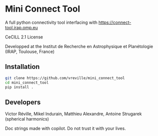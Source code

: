 # Mini Connect Tool

A full python connectivity tool interfacing with https://connect-tool.irap.omp.eu

CeCILL 2.1 License

Developped at the Institut de Recherche en Astrophysique et Planétologie (IRAP, Toulouse, France)

## Installation

```bash
git clone https://github.com/vreville/mini_connect_tool
cd mini_connect_tool
pip install .
```

## Developers

Victor Réville, Mikel Indurain, Matthieu Alexandre, Antoine Strugarek (spherical harmonics)

Doc strings made with copilot. Do not trust it with your lives.






